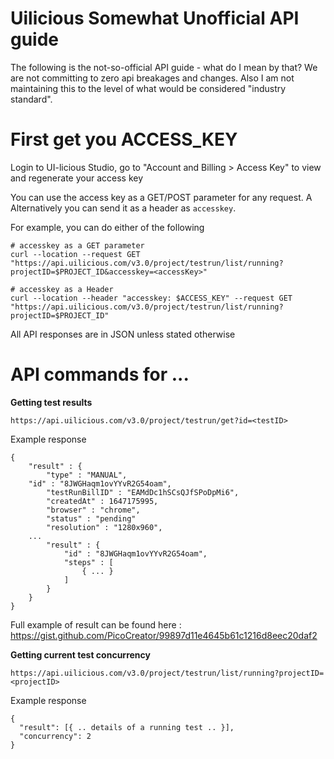 # Uilicious Somewhat Unofficial API guide

The following is the not-so-official API guide - what do I mean by that? We are not committing to zero api breakages and changes. Also I am not maintaining this to the level of what would be considered "industry standard".

# First get you ACCESS_KEY

Login to UI-licious Studio, go to "Account and Billing > Access Key" to view and regenerate your access key

You can use the access key as a GET/POST parameter for any request. A
Alternatively you can send it as a header as `accesskey`.

For example, you can do either of the following

```
# accesskey as a GET parameter
curl --location --request GET "https://api.uilicious.com/v3.0/project/testrun/list/running?projectID=$PROJECT_ID&accesskey=<accessKey>" 

# accesskey as a Header
curl --location --header "accesskey: $ACCESS_KEY" --request GET "https://api.uilicious.com/v3.0/project/testrun/list/running?projectID=$PROJECT_ID" 
```

All API responses are in JSON unless stated otherwise

# API commands for ...

**Getting test results**

`https://api.uilicious.com/v3.0/project/testrun/get?id=<testID>`

Example response

```
{
	"result" : {
		"type" : "MANUAL",
    "id" : "8JWGHaqm1ovYYvR2G54oam",
		"testRunBillID" : "EAMdDc1hSCsQJfSPoDpMi6",
		"createdAt" : 1647175995,
		"browser" : "chrome",
		"status" : "pending"
		"resolution" : "1280x960",
    ...
		"result" : {
			"id" : "8JWGHaqm1ovYYvR2G54oam",
			"steps" : [
				{ ... }
			]
		}
	}
}
```

Full example of result can be found here : https://gist.github.com/PicoCreator/99897d11e4645b61c1216d8eec20daf2

**Getting current test concurrency**

`https://api.uilicious.com/v3.0/project/testrun/list/running?projectID=<projectID>`

Example response

```
{
  "result": [{ .. details of a running test .. }],
  "concurrency": 2
}
```
